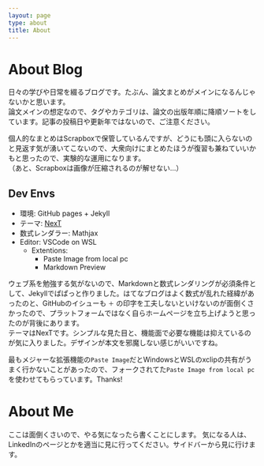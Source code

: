```yaml
---
layout: page
type: about
title: About
---
```


# About Blog

日々の学びや日常を綴るブログです。たぶん、論文まとめがメインになるんじゃないかと思います。  
論文メインの想定なので、タグやカテゴリは、論文の出版年順に降順ソートをしています。記事の投稿日や更新年ではないので、ご注意ください。  

個人的なまとめはScrapboxで保管しているんですが、どうにも頭に入らないのと見返す気が湧いてこないので、大衆向けにまとめたほうが復習も兼ねていいかもと思ったので、実験的な運用になります。  
（あと、Scrapboxは画像が圧縮されるのが解せない...）  

## Dev Envs

* 環境: GitHub pages + Jekyll
* テーマ: [NexT](https://github.com/Simpleyyt/jekyll-theme-next)
* 数式レンダラー: Mathjax
* Editor: VSCode on WSL
  * Extentions: 
    - Paste Image from local pc
    - Markdown Preview

ウェブ系を勉強する気がないので、Markdownと数式レンダリングが必須条件として、Jekyllでぱぱっと作りました。はてなブログはよく数式が乱れた経緯があったのと、GitHubのイシューも `＋` の印字を工夫しないといけないのが面倒くさかったので、プラットフォームではなく自らホームページを立ち上げようと思ったのが背後にあります。  
テーマはNexTです。シンプルな見た目と、機能面で必要な機能は抑えているのが気に入りました。デザインが本文を邪魔しない感じがいいですね。  

最もメジャーな拡張機能の`Paste Image`だとWindowsとWSLのxclipの共有がうまく行かないことがあったので、フォークされてた`Paste Image from local pc` を使わせてもらっています。Thanks! 

# About Me

ここは面倒くさいので、やる気になったら書くことにします。
気になる人は、LinkedInのページとかを適当に見に行ってください。サイドバーから見に行けます。  
